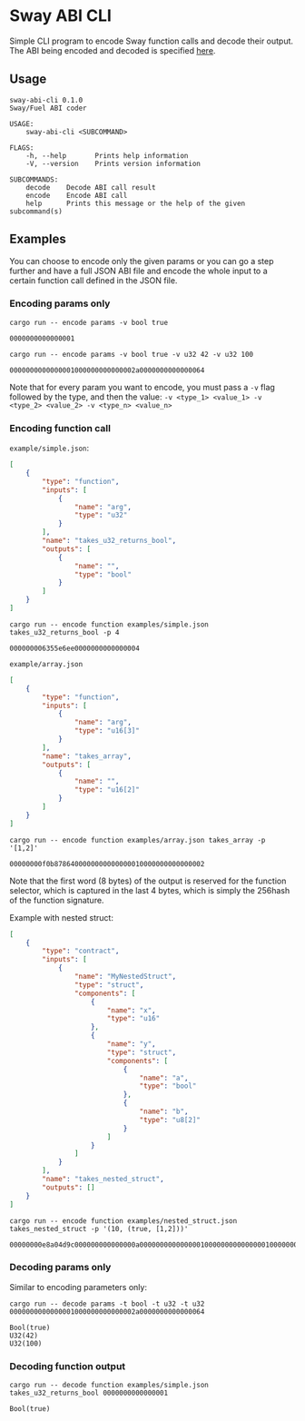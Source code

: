 # Sway ABI CLI

Simple CLI program to encode Sway function calls and decode their output. The ABI being encoded and decoded is specified [here](https://github.com/FuelLabs/fuel-specs/blob/master/specs/protocol/abi.md).

## Usage

```plaintext
sway-abi-cli 0.1.0
Sway/Fuel ABI coder

USAGE:
    sway-abi-cli <SUBCOMMAND>

FLAGS:
    -h, --help       Prints help information
    -V, --version    Prints version information

SUBCOMMANDS:
    decode    Decode ABI call result
    encode    Encode ABI call
    help      Prints this message or the help of the given subcommand(s)
```

## Examples

You can choose to encode only the given params or you can go a step further and have a full JSON ABI file and encode the whole input to a certain function call defined in the JSON file.

### Encoding params only

```plaintext
cargo run -- encode params -v bool true
```

```plaintext
0000000000000001
```

```plaintext
cargo run -- encode params -v bool true -v u32 42 -v u32 100
```

```plaintext
0000000000000001000000000000002a0000000000000064
```

Note that for every param you want to encode, you must pass a `-v` flag followed by the type, and then the value: `-v <type_1> <value_1> -v <type_2> <value_2> -v <type_n> <value_n>`

### Encoding function call

`example/simple.json`:

```json
[
    {
        "type": "function",
        "inputs": [
            {
                "name": "arg",
                "type": "u32"
            }
        ],
        "name": "takes_u32_returns_bool",
        "outputs": [
            {
                "name": "",
                "type": "bool"
            }
        ]
    }
]
```

```plaintext
cargo run -- encode function examples/simple.json takes_u32_returns_bool -p 4
```

```plaintext
000000006355e6ee0000000000000004
```

`example/array.json`

```json
[
    {
        "type": "function",
        "inputs": [
            {
                "name": "arg",
                "type": "u16[3]"
            }
        ],
        "name": "takes_array",
        "outputs": [
            {
                "name": "",
                "type": "u16[2]"
            }
        ]
    }
]
```

```plaintext
cargo run -- encode function examples/array.json takes_array -p '[1,2]'
```

```plaintext
00000000f0b8786400000000000000010000000000000002
```

Note that the first word (8 bytes) of the output is reserved for the function selector, which is captured in the last 4 bytes, which is simply the 256hash of the function signature.

Example with nested struct:

```json
[
    {
        "type": "contract",
        "inputs": [
            {
                "name": "MyNestedStruct",
                "type": "struct",
                "components": [
                    {
                        "name": "x",
                        "type": "u16"
                    },
                    {
                        "name": "y",
                        "type": "struct",
                        "components": [
                            {
                                "name": "a",
                                "type": "bool"
                            },
                            {
                                "name": "b",
                                "type": "u8[2]"
                            }
                        ]
                    }
                ]
            }
        ],
        "name": "takes_nested_struct",
        "outputs": []
    }
]
```

```plaintext
cargo run -- encode function examples/nested_struct.json takes_nested_struct -p '(10, (true, [1,2]))'
```

```
00000000e8a04d9c000000000000000a000000000000000100000000000000010000000000000002
```

### Decoding params only

Similar to encoding parameters only:

```plaintext
cargo run -- decode params -t bool -t u32 -t u32 0000000000000001000000000000002a0000000000000064
```

```plaintext
Bool(true)
U32(42)
U32(100)
```

### Decoding function output 

```plaintext
cargo run -- decode function examples/simple.json takes_u32_returns_bool 0000000000000001
```

```plaintext
Bool(true)
```
